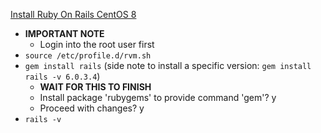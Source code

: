 [Install Ruby On Rails CentOS 8](https://www.osradar.com/install-ruby-on-rails-centos-8/)

* **IMPORTANT NOTE**
  * Login into the root user first
* `source /etc/profile.d/rvm.sh`
* `gem install rails` (side note to install a specific version: `gem install rails -v 6.0.3.4`)
  * **WAIT FOR THIS TO FINISH**
  * Install package 'rubygems' to provide command 'gem'? y
  * Proceed with changes? y
* `rails -v`
